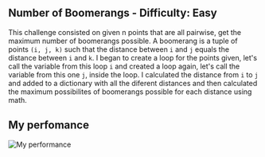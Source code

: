 ## Number of Boomerangs - Difficulty: Easy

This challenge consisted on given n points that are all pairwise, get the maximum number of boomerangs possible. A boomerang is a tuple of points `(i, j, k)` such that the distance between `i` and `j` equals the distance between `i` and `k`. I began to create a loop for the points given, let's call the variable from this loop `i` and created a loop again, let's call the variable from this one `j`, inside the loop. I calculated the distance from `i` to `j` and added to a dictionary with all the diferent distances and then calculated the maximum possibilites of boomerangs possible for each distance using math.

## My perfomance

![My performance](https://raw.githubusercontent.com/itspedruu/leetcode-solutions/master/number-of-boomerangs/success_screenshot.png)